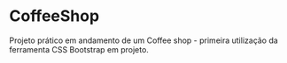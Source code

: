 # CoffeeShop
Projeto prático em andamento de um Coffee shop - primeira utilização da ferramenta CSS Bootstrap em projeto. 
